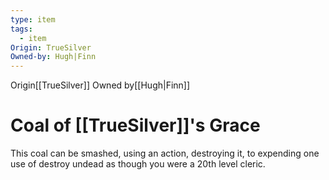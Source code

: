 ```yaml
---
type: item
tags:
  - item
Origin: TrueSilver
Owned-by: Hugh|Finn
---
```

<span class="dataview inline-field"><span class="inline-field-key">Origin</span><span class="inline-field-value">[[TrueSilver]]</span></span>
<span class="dataview inline-field"><span class="inline-field-key">Owned by</span><span class="inline-field-value">[[Hugh|Finn]]</span></span>
# Coal of [[TrueSilver]]'s Grace

This coal can be smashed, using an action, destroying it, to expending one use of destroy undead as though you were a 20th level cleric.